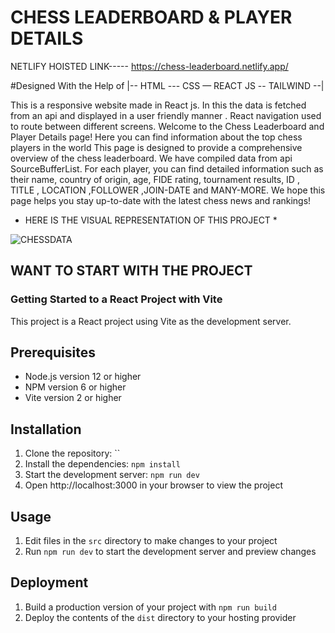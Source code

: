# CHESS LEADERBOARD & PLAYER DETAILS

NETLIFY HOISTED LINK----- https://chess-leaderboard.netlify.app/

#Designed With the Help of |-- HTML --- CSS — REACT JS -- TAILWIND --| 

This is a responsive website made in React js.
In this the data is fetched from an api and displayed in a user friendly manner .
React navigation used to route between different screens. 
Welcome to the Chess Leaderboard and Player Details page! Here you can find information about the top chess players in the world
This page is designed to provide a comprehensive overview of the chess leaderboard. We have compiled data from api SourceBufferList.
For each player, you can find detailed information such as their name, country of origin, age,
FIDE rating, tournament results, ID , TITLE , LOCATION ,FOLLOWER ,JOIN-DATE and MANY-MORE.
We hope this page helps you stay up-to-date with the latest chess news and rankings!

* HERE IS THE VISUAL REPRESENTATION OF THIS PROJECT *

![CHESSDATA](https://user-images.githubusercontent.com/78648366/216847437-a920acfb-1db2-402d-8952-6483869993c6.gif)


## WANT TO START WITH THE PROJECT ## 

### Getting Started to a React Project with Vite

This project is a React project using Vite as the development server.

## Prerequisites
- Node.js version 12 or higher 
- NPM version 6 or higher 
- Vite version 2 or higher 

## Installation 
1. Clone the repository: `` 
2. Install the dependencies: `npm install` 
3. Start the development server: `npm run dev` 
4. Open http://localhost:3000 in your browser to view the project 

 ## Usage 
1. Edit files in the `src` directory to make changes to your project  
2. Run `npm run dev` to start the development server and preview changes  

 ## Deployment  
1. Build a production version of your project with `npm run build`  
2. Deploy the contents of the `dist` directory to your hosting provider


